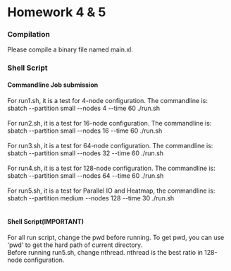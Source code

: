 <h1>Homework 4 & 5</h1>

<h3>Compilation</h3>
<p>Please compile a binary file named main.xl.
</p>

<h3>Shell Script</h3>
<h4>Commandline Job submission</h4>
<p>
For run1.sh, it is a test for 4-node configuration. The commandline is:<br/>
sbatch --partition small --nodes 4 --time 60 ./run.sh<br/>
<br/>
For run2.sh, it is a test for 16-node configuration. The commandline is:<br/>
sbatch --partition small --nodes 16 --time 60 ./run.sh<br/>
<br/>
For run3.sh, it is a test for 64-node configuration. The commandline is:<br/>
sbatch --partition small --nodes 32 --time 60 ./run.sh<br/>
<br/>
For run4.sh, it is a test for 128-node configuration. The commandline is:<br/>
sbatch --partition small --nodes 64 --time 60 ./run.sh<br/>
<br/>
For run5.sh, it is a test for Parallel IO and Heatmap, the commandline is:<br/>
sbatch --partition medium --nodes 128 --time 30 ./run.sh<br/>
<br/>
</p>

<h4>Shell Script(IMPORTANT)</h4>
<p>
For all run script, change the pwd before running. To get pwd, you can use 'pwd' to get the hard path of current directory.<br/>
Before running run5.sh, change nthread. nthread is the best ratio in 128-node configuration.
</p>
